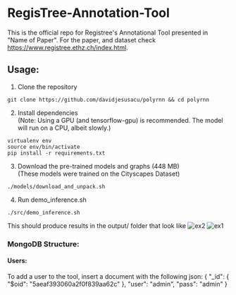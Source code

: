 # RegisTree-Annotation-Tool
This is the official repo for Registree's Annotational Tool presented in "Name of Paper".
For the paper, and dataset check https://www.registree.ethz.ch/index.html. 

## Usage:
   1. Clone the repository 
   ```
   git clone https://github.com/davidjesusacu/polyrnn && cd polyrnn
   ```
   2. Install dependencies   
   (Note: Using a GPU (and tensorflow-gpu) is recommended. The model will run on a CPU, albeit slowly.)
   ```
   virtualenv env
   source env/bin/activate
   pip install -r requirements.txt
   ```
   3. Download the pre-trained models and graphs (448 MB)  
   (These models were trained on the Cityscapes Dataset)
   ``` 
   ./models/download_and_unpack.sh 
   ```
   4. Run demo\_inference.sh
   ```
   ./src/demo_inference.sh 
   ```
   This should produce results in the output/ folder that look like
   ![ex2](readme/frankfurt_000000_000294_42.png)
   ![ex1](readme/medical_00_5_20.png) 

### MongoDB Structure:
#### Users:
To add a user to the tool, insert a document with the following json:
{
    "_id": {
        "$oid": "5aeaf393060a2f0f839aa62c"
    },
    "user": "admin",
    "pass": "admin"
}
